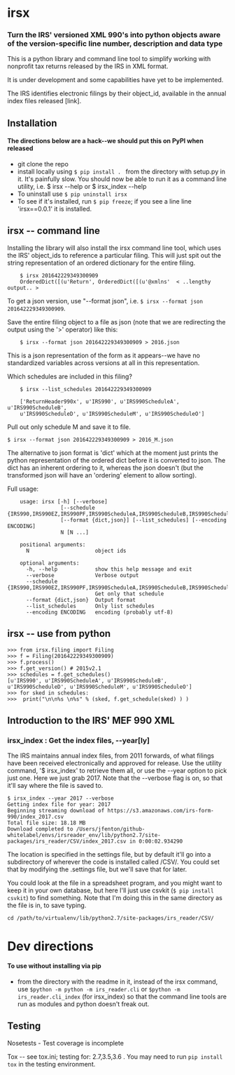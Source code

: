 # irsx
### Turn the IRS' versioned XML 990's into python objects aware of the version-specific line number, description and data type 

This is a python library and command line tool to simplify working with nonprofit tax returns released by the IRS in XML format. 

It is under development and some capabilities have yet to be implemented.

The IRS identifies electronic filings by their object_id, available in the annual index files released [link].

## Installation

#### The directions below are a hack--we should put this on PyPI when released
 
- git clone the repo 
- install locally using `$ pip install . ` from the directory with setup.py in it. It's painfully slow. You should now be able to run it as a command line utility, i.e. $ irsx --help or $ irsx_index --help
- To uninstall use `$ pip uninstall irsx`
- To see if it's installed, run `$ pip freeze`; if you see a line line 'irsx==0.0.1' it is installed. 


## irsx -- command line
Installing the library will also install the irsx command line tool, which uses the IRS' object_ids to reference a particular filing. This will just spit out the string representation of an ordered dictionary for the entire filing. 

		$ irsx 201642229349300909
		OrderedDict([(u'Return', OrderedDict([(u'@xmlns'  < ..lengthy output.. >
		
To get a json version, use "--format json", i.e. `$ irsx --format json 201642229349300909`.
		 
Save the entire filing object to a file  as json (note that we are redirecting the output using the '>' operator) like this:
		
		$ irsx --format json 201642229349300909 > 2016.json

This is a json representation of the form as it appears--we have no standardized variables across versions at all in this representation.

Which schedules are included in this filing? 
	
		$ irsx --list_schedules 201642229349300909
	
		['ReturnHeader990x', u'IRS990', u'IRS990ScheduleA', u'IRS990ScheduleB', 
		u'IRS990ScheduleD', u'IRS990ScheduleM', u'IRS990ScheduleO']
	
Pull out only schedule M and save it to file.

	$ irsx --format json 201642229349300909 > 2016_M.json

The alternative to json format is 'dict' which at the moment just prints the python representation of the ordered dict before it is converted to json. The dict has an inherent ordering to it, whereas the json doesn't (but the transformed json will have an 'ordering' element to allow sorting).
	

Full usage:


		usage: irsx [-h] [--verbose]
		             [--schedule {IRS990,IRS990EZ,IRS990PF,IRS990ScheduleA,IRS990ScheduleB,IRS990ScheduleC,IRS990ScheduleD,IRS990ScheduleE,IRS990ScheduleF,IRS990ScheduleG,IRS990ScheduleH,IRS990ScheduleI,IRS990ScheduleJ,IRS990ScheduleK,IRS990ScheduleL,IRS990ScheduleM,IRS990ScheduleN,IRS990ScheduleO,IRS990ScheduleR,ReturnHeader990x}]
		             [--format {dict,json}] [--list_schedules] [--encoding ENCODING]
		             N [N ...]
			
		positional arguments:
		  N                     object ids
			
		optional arguments:
		  -h, --help            show this help message and exit
		  --verbose             Verbose output
		  --schedule {IRS990,IRS990EZ,IRS990PF,IRS990ScheduleA,IRS990ScheduleB,IRS990ScheduleC,IRS990ScheduleD,IRS990ScheduleE,IRS990ScheduleF,IRS990ScheduleG,IRS990ScheduleH,IRS990ScheduleI,IRS990ScheduleJ,IRS990ScheduleK,IRS990ScheduleL,IRS990ScheduleM,IRS990ScheduleN,IRS990ScheduleO,IRS990ScheduleR,ReturnHeader990x}
		                        Get only that schedule
		  --format {dict,json}  Output format
		  --list_schedules      Only list schedules
		  --encoding ENCODING   encoding (probably utf-8)


## irsx -- use from python


	>>> from irsx.filing import Filing
	>>> f = Filing(201642229349300909)
	>>> f.process()
	>>> f.get_version() # 2015v2.1
	>>> schedules = f.get_schedules()
	[u'IRS990', u'IRS990ScheduleA', u'IRS990ScheduleB', u'IRS990ScheduleD', u'IRS990ScheduleM', u'IRS990ScheduleO']
	>>> for sked in schedules:
	>>>  print("\n\n%s \n%s" % (sked, f.get_schedule(sked) ) ) 



## Introduction to the IRS' MEF 990 XML

### irsx_index : Get the index files, --year[ly]

The IRS maintains annual index files, from 2011 forwards, of what filings have been received electronically and approved for release. Use the utility command, '$ irsx_index' to retrieve them all, or use the --year option to pick just one. Here we just grab 2017. Note that the --verbose flag is on, so that it'll say where the file is saved to. 

	$ irsx_index --year 2017 --verbose
	Getting index file for year: 2017
	Beginning streaming download of https://s3.amazonaws.com/irs-form-990/index_2017.csv
	Total file size: 18.18 MB
	Download completed to /Users/jfenton/github-whitelabel/envs/irsreader_env/lib/python2.7/site-packages/irs_reader/CSV/index_2017.csv in 0:00:02.934290

The location is specified in the settings file, but by default it'll go into a subdirectory of wherever the code is installed called /CSV/. You could set that by modifying the .settings file, but we'll save that for later.

 You could look at the file in a spreadsheet program, and you might want to keep it in your own database, but here I'll just use csvkit (`$ pip install csvkit`) to find something. Note that I'm doing this in the same directory as the file is in, to save typing. 
 
	cd /path/to/virtualenv/lib/python2.7/site-packages/irs_reader/CSV/
	


# Dev directions

#### To use without installing via pip

- from the directory with the readme in it, instead of the irsx command, use `$python -m python -m irs_reader.cli` or `$python -m irs_reader.cli_index` (for irsx_index) so that the command line tools are run as modules and python doesn't freak out. 


## Testing

Nosetests - Test coverage is incomplete

Tox -- see tox.ini; testing for: 2.7,3.5,3.6 . You may need to run `pip install tox` in the testing environment. 

